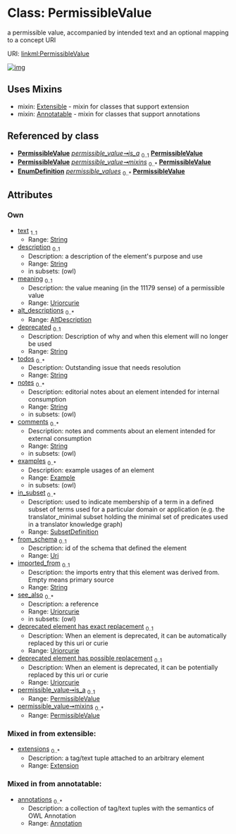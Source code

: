 
# Class: PermissibleValue


a permissible value, accompanied by intended text and an optional mapping to a concept URI

URI: [linkml:PermissibleValue](https://w3id.org/linkml/PermissibleValue)


[![img](images/PermissibleValue.svg)](images/PermissibleValue.svg)

## Uses Mixins

 *  mixin: [Extensible](Extensible.md) - mixin for classes that support extension
 *  mixin: [Annotatable](Annotatable.md) - mixin for classes that support annotations

## Referenced by class

 *  **[PermissibleValue](PermissibleValue.md)** *[permissible_value➞is_a](permissible_value_is_a.md)*  <sub>0..1</sub>  **[PermissibleValue](PermissibleValue.md)**
 *  **[PermissibleValue](PermissibleValue.md)** *[permissible_value➞mixins](permissible_value_mixins.md)*  <sub>0..\*</sub>  **[PermissibleValue](PermissibleValue.md)**
 *  **[EnumDefinition](EnumDefinition.md)** *[permissible_values](permissible_values.md)*  <sub>0..\*</sub>  **[PermissibleValue](PermissibleValue.md)**

## Attributes


### Own

 * [text](text.md)  <sub>1..1</sub>
     * Range: [String](types/String.md)
 * [description](description.md)  <sub>0..1</sub>
     * Description: a description of the element's purpose and use
     * Range: [String](types/String.md)
     * in subsets: (owl)
 * [meaning](meaning.md)  <sub>0..1</sub>
     * Description: the value meaning (in the 11179 sense) of a permissible value
     * Range: [Uriorcurie](types/Uriorcurie.md)
 * [alt_descriptions](alt_descriptions.md)  <sub>0..\*</sub>
     * Range: [AltDescription](AltDescription.md)
 * [deprecated](deprecated.md)  <sub>0..1</sub>
     * Description: Description of why and when this element will no longer be used
     * Range: [String](types/String.md)
 * [todos](todos.md)  <sub>0..\*</sub>
     * Description: Outstanding issue that needs resolution
     * Range: [String](types/String.md)
 * [notes](notes.md)  <sub>0..\*</sub>
     * Description: editorial notes about an element intended for internal consumption
     * Range: [String](types/String.md)
     * in subsets: (owl)
 * [comments](comments.md)  <sub>0..\*</sub>
     * Description: notes and comments about an element intended for external consumption
     * Range: [String](types/String.md)
     * in subsets: (owl)
 * [examples](examples.md)  <sub>0..\*</sub>
     * Description: example usages of an element
     * Range: [Example](Example.md)
     * in subsets: (owl)
 * [in_subset](in_subset.md)  <sub>0..\*</sub>
     * Description: used to indicate membership of a term in a defined subset of terms used for a particular domain or application (e.g. the translator_minimal subset holding the minimal set of predicates used in a translator knowledge graph)
     * Range: [SubsetDefinition](SubsetDefinition.md)
 * [from_schema](from_schema.md)  <sub>0..1</sub>
     * Description: id of the schema that defined the element
     * Range: [Uri](types/Uri.md)
 * [imported_from](imported_from.md)  <sub>0..1</sub>
     * Description: the imports entry that this element was derived from.  Empty means primary source
     * Range: [String](types/String.md)
 * [see_also](see_also.md)  <sub>0..\*</sub>
     * Description: a reference
     * Range: [Uriorcurie](types/Uriorcurie.md)
     * in subsets: (owl)
 * [deprecated element has exact replacement](deprecated_element_has_exact_replacement.md)  <sub>0..1</sub>
     * Description: When an element is deprecated, it can be automatically replaced by this uri or curie
     * Range: [Uriorcurie](types/Uriorcurie.md)
 * [deprecated element has possible replacement](deprecated_element_has_possible_replacement.md)  <sub>0..1</sub>
     * Description: When an element is deprecated, it can be potentially replaced by this uri or curie
     * Range: [Uriorcurie](types/Uriorcurie.md)
 * [permissible_value➞is_a](permissible_value_is_a.md)  <sub>0..1</sub>
     * Range: [PermissibleValue](PermissibleValue.md)
 * [permissible_value➞mixins](permissible_value_mixins.md)  <sub>0..\*</sub>
     * Range: [PermissibleValue](PermissibleValue.md)

### Mixed in from extensible:

 * [extensions](extensions.md)  <sub>0..\*</sub>
     * Description: a tag/text tuple attached to an arbitrary element
     * Range: [Extension](Extension.md)

### Mixed in from annotatable:

 * [annotations](annotations.md)  <sub>0..\*</sub>
     * Description: a collection of tag/text tuples with the semantics of OWL Annotation
     * Range: [Annotation](Annotation.md)
